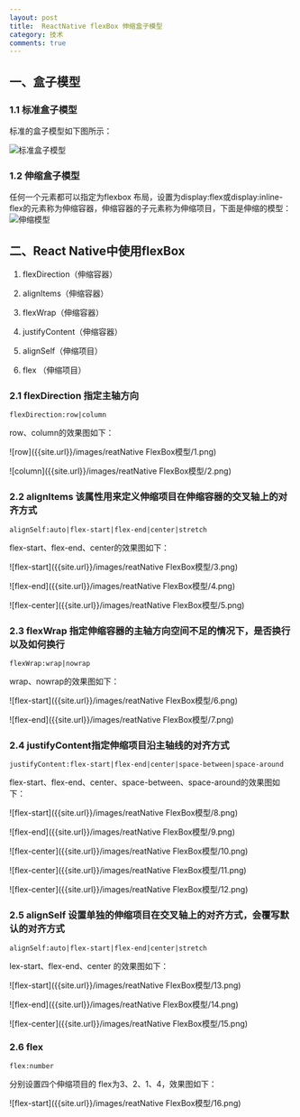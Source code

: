 ```yaml
---
layout: post
title:  ReactNative flexBox 伸缩盒子模型
category: 技术
comments: true
---
```



##  一、盒子模型

### 1.1 标准盒子模型

标准的盒子模型如下图所示：

![标准盒子模型]({{site.url}}/images/reactnative/17.png)

### 1.2 伸缩盒子模型

任何一个元素都可以指定为flexbox 布局，设置为display:flex或display:inline-flex的元素称为伸缩容器，伸缩容器的子元素称为伸缩项目，下面是伸缩的模型：
![伸缩模型]({{site.url}}/images/reactnative/1.png)

## 二、React Native中使用flexBox

1. flexDirection（伸缩容器）

2. alignItems（伸缩容器）

3. flexWrap（伸缩容器）
4. justifyContent（伸缩容器）
5. alignSelf（伸缩项目）
6. flex （伸缩项目）


### 2.1 flexDirection 指定主轴方向

~~~
flexDirection:row|column
~~~

row、column的效果图如下：

![row]({{site.url}}/images/reatNative FlexBox模型/1.png)

![column]({{site.url}}/images/reatNative FlexBox模型/2.png)


### 2.2 alignItems 该属性用来定义伸缩项目在伸缩容器的交叉轴上的对齐方式

~~~
alignSelf:auto|flex-start|flex-end|center|stretch
~~~

flex-start、flex-end、center的效果图如下：

![flex-start]({{site.url}}/images/reatNative FlexBox模型/3.png)

![flex-end]({{site.url}}/images/reatNative FlexBox模型/4.png)

![flex-center]({{site.url}}/images/reatNative FlexBox模型/5.png)



### 2.3 flexWrap 指定伸缩容器的主轴方向空间不足的情况下，是否换行以及如何换行

~~~
flexWrap:wrap|nowrap
~~~
wrap、nowrap的效果图如下：

![flex-start]({{site.url}}/images/reatNative FlexBox模型/6.png)

![flex-end]({{site.url}}/images/reatNative FlexBox模型/7.png)

### 2.4 justifyContent指定伸缩项目沿主轴线的对齐方式

~~~
justifyContent:flex-start|flex-end|center|space-between|space-around
~~~

flex-start、flex-end、center、space-between、space-around的效果图如下：

![flex-start]({{site.url}}/images/reatNative FlexBox模型/8.png)

![flex-end]({{site.url}}/images/reatNative FlexBox模型/9.png)

![flex-center]({{site.url}}/images/reatNative FlexBox模型/10.png)

![flex-center]({{site.url}}/images/reatNative FlexBox模型/11.png)

![flex-center]({{site.url}}/images/reatNative FlexBox模型/12.png)

### 2.5  alignSelf 设置单独的伸缩项目在交叉轴上的对齐方式，会覆写默认的对齐方式

~~~
alignSelf:auto|flex-start|flex-end|center|stretch
~~~

lex-start、flex-end、center 的效果图如下：

![flex-start]({{site.url}}/images/reatNative FlexBox模型/13.png)

![flex-end]({{site.url}}/images/reatNative FlexBox模型/14.png)

![flex-center]({{site.url}}/images/reatNative FlexBox模型/15.png)

### 2.6 flex

~~~
flex:number
~~~

分别设置四个伸缩项目的 flex为3、2、1、4，效果图如下：

![flex-start]({{site.url}}/images/reatNative FlexBox模型/16.png)